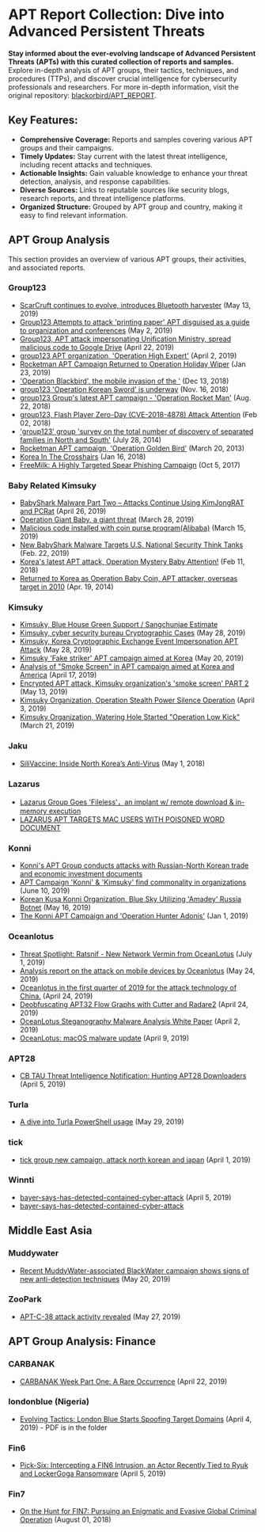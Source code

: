 # APT Report Collection: Dive into Advanced Persistent Threats

**Stay informed about the ever-evolving landscape of Advanced Persistent Threats (APTs) with this curated collection of reports and samples.** Explore in-depth analysis of APT groups, their tactics, techniques, and procedures (TTPs), and discover crucial intelligence for cybersecurity professionals and researchers.  For more in-depth information, visit the original repository: [blackorbird/APT_REPORT](https://github.com/blackorbird/APT_REPORT).

## Key Features:

*   **Comprehensive Coverage:** Reports and samples covering various APT groups and their campaigns.
*   **Timely Updates:**  Stay current with the latest threat intelligence, including recent attacks and techniques.
*   **Actionable Insights:** Gain valuable knowledge to enhance your threat detection, analysis, and response capabilities.
*   **Diverse Sources:** Links to reputable sources like security blogs, research reports, and threat intelligence platforms.
*   **Organized Structure:** Grouped by APT group and country, making it easy to find relevant information.

## APT Group Analysis

This section provides an overview of various APT groups, their activities, and associated reports.

### Group123

*   [ScarCruft continues to evolve, introduces Bluetooth harvester](https://securelist.com/scarcruft-continues-to-evolve-introduces-bluetooth-harvester/90729/) (May 13, 2019)
*   [Group123 Attempts to attack 'printing paper' APT disguised as a guide to organization and conferences](https://blog.alyac.co.kr/2287) (May 2, 2019)
*   [Group123, APT attack impersonating Unification Ministry, spread malicious code to Google Drive](https://blog.alyac.co.kr/2268) (April 22, 2019)
*   [group123 APT organization, 'Operation High Expert'](https://blog.alyac.co.kr/2226) (April 2, 2019)
*   [Rocketman APT Campaign Returned to Operation Holiday Wiper](https://blog.alyac.co.kr/2089) (Jan 23, 2019)
*   ['Operation Blackbird', the mobile invasion of the '](https://blog.alyac.co.kr/2035) (Dec 13, 2018)
*   [group123 'Operation Korean Sword' is underway](https://blog.alyac.co.kr/1985) (Nov. 16, 2018)
*   [group123 Group's latest APT campaign - 'Operation Rocket Man'](https://blog.alyac.co.kr/1853) (Aug. 22, 2018)
*   [group123, Flash Player Zero-Day (CVE-2018-4878) Attack Attention](https://blog.alyac.co.kr/1521) (Feb 02, 2018)
*   ['group123' group 'survey on the total number of discovery of separated families in North and South'](https://blog.alyac.co.kr/1767) (July 28, 2014)
*   [Rocketman APT campaign, 'Operation Golden Bird'](https://blog.alyac.co.kr/2205) (March 20, 2013)
*   [Korea In The Crosshairs](https://blog.talosintelligence.com/2018/01/korea-in-crosshairs.html) (Jan 16, 2018)
*   [FreeMilk: A Highly Targeted Spear Phishing Campaign](https://unit42.paloaltonetworks.com/unit42-freemilk-highly-targeted-spear-phishing-campaign/) (Oct 5, 2017)

### Baby Related Kimsuky

*   [BabyShark Malware Part Two – Attacks Continue Using KimJongRAT and PCRat](https://unit42.paloaltonetworks.com/babyshark-malware-part-two-attacks-continue-using-kimjongrat-and-pcrat/) (April 26, 2019)
*   [Operation Giant Baby, a giant threat](https://blog.alyac.co.kr/2223) (March 28, 2019)
*   [Malicious code installed with coin purse program(Alibaba)](https://asec.ahnlab.com/1209) (March 15, 2019)
*   [New BabyShark Malware Targets U.S. National Security Think Tanks](https://unit42.paloaltonetworks.com/new-babyshark-malware-targets-u-s-national-security-think-tanks/) (Feb. 22, 2019)
*   [Korea's latest APT attack, Operation Mystery Baby Attention!](https://blog.alyac.co.kr/1963) (Feb 11, 2018)
*   [Returned to Korea as Operation Baby Coin, APT attacker, overseas target in 2010](https://blog.alyac.co.kr/1640) (Apr. 19, 2014)

### Kimsuky

*   [Kimsuky, Blue House Green Support / Sangchunjae Estimate](https://blog.alyac.co.kr/2645)
*   [Kimsuky, cyber security bureau Cryptographic Cases](https://blog.alyac.co.kr/2338) (May 28, 2019)
*   [Kimsuky, Korea Cryptographic Exchange Event Impersonation APT Attack](https://blog.alyac.co.kr/2336) (May 28, 2019)
*   [Kimsuky 'Fake striker' APT campaign aimed at Korea](https://blog.alyac.co.kr/2315) (May 20, 2019)
*   [Analysis of "Smoke Screen" in APT campaign aimed at Korea and America](https://blog.alyac.co.kr/2243) (April 17, 2019)
*   [Encrypted APT attack, Kimsuky organization's 'smoke screen' PART 2](https://blog.alyac.co.kr/2299) (May 13, 2019)
*   [Kimsuky Organization, Operation Stealth Power Silence Operation](https://blog.alyac.co.kr/2234) (April 3, 2019)
*   [Kimsuky Organization, Watering Hole Started "Operation Low Kick"](https://blog.alyac.co.kr/2209) (March 21, 2019)

### Jaku

*   [SiliVaccine: Inside North Korea’s Anti-Virus](https://research.checkpoint.com/silivaccine-a-look-inside-north-koreas-anti-virus/) (May 1, 2018)

### Lazarus

*   [Lazarus Group Goes 'Fileless'，an implant w/ remote download & in-memory execution](https://objective-see.com/blog/blog_0x51.html)
*   [LAZARUS APT TARGETS MAC USERS WITH POISONED WORD DOCUMENT](https://www.sentinelone.com/blog/lazarus-apt-targets-mac-users-poisoned-word-document/)

### Konni

*   [Konni's APT Group conducts attacks with Russian-North Korean trade and economic investment documents](https://blog.alyac.co.kr/2535)
*   [APT Campaign 'Konni' & 'Kimsuky' find commonality in organizations](https://blog.alyac.co.kr/2347) (June 10, 2019)
*   [Korean Kusa Konni Organization, Blue Sky Utilizing 'Amadey' Russia Botnet](https://blog.alyac.co.kr/2308) (May 16, 2019)
*   [The Konni APT Campaign and 'Operation Hunter Adonis'](https://blog.alyac.co.kr/2061) (Jan 1, 2019)

### Oceanlotus

*   [Threat Spotlight: Ratsnif - New Network Vermin from OceanLotus](https://threatvector.cylance.com/en_us/home/threat-spotlight-ratsnif-new-network-vermin-from-oceanlotus.html) (July 1, 2019)
*   [Analysis report on the attack on mobile devices by Oceanlotus](https://mp.weixin.qq.com/s/L-tCvLPOOMhP0ndgdqhkNQ) (May 24, 2019)
*   [Oceanlotus in the first quarter of 2019 for the attack technology of China.](https://mp.weixin.qq.com/s/xPsEXp2J5IE7wNSMEVC24A) (April 24, 2019)
*   [Deobfuscating APT32 Flow Graphs with Cutter and Radare2](https://research.checkpoint.com/deobfuscating-apt32-flow-graphs-with-cutter-and-radare2/) (April 24, 2019)
*   [OceanLotus Steganography Malware Analysis White Paper](https://threatvector.cylance.com/en_us/home/report-oceanlotus-apt-group-leveraging-steganography.html) (April 2, 2019)
*   [OceanLotus: macOS malware update](https://www.welivesecurity.com/2019/04/09/oceanlotus-macos-malware-update/) (April 9, 2019)

### APT28

*   [CB TAU Threat Intelligence Notification: Hunting APT28 Downloaders](https://www.carbonblack.com/2019/04/05/cb-threat-intelligence-notification-hunting-apt28-downloaders/) (April 5, 2019)

### Turla

*   [A dive into Turla PowerShell usage](https://www.welivesecurity.com/2019/05/29/turla-powershell-usage/) (May 29, 2019)

### tick

*   [tick group new campaign, attack north korean and japan](https://www.ahnlab.com/kr/site/securityinfo/secunews/secuNewsView.do?curPage=1&menu_dist=2&seq=28186) (April 1, 2019)

### Winnti

*   [bayer-says-has-detected-contained-cyber-attack](https://www.reuters.com/article/us-bayer-cyber/bayer-says-has-detected-contained-cyber-attack-idUSKCN1RG0NN) (April 5, 2019)
*   [bayer-says-has-detected-contained-cyber-attack](https://www.tagesschau.de/inland/hackerangriff-bayer-101.html)

## Middle East Asia

### Muddywater

*   [Recent MuddyWater-associated BlackWater campaign shows signs of new anti-detection techniques](https://blog.talosintelligence.com/2019/05/recent-muddywater-associated-blackwater.html) (May 20, 2019)

### ZooPark

*   [APT-C-38 attack activity revealed](http://blogs.360.cn/post/analysis-of-APT-C-38.html) (May 27, 2019)

## APT Group Analysis: Finance

### CARBANAK

*   [CARBANAK Week Part One: A Rare Occurrence](https://www.fireeye.com/blog/threat-research/2019/04/carbanak-week-part-one-a-rare-occurrence.html) (April 22, 2019)

### londonblue (Nigeria)

*   [Evolving Tactics: London Blue Starts Spoofing Target Domains](https://www.agari.com/email-security-blog/london-blue-evolving-tactics/) (April 4, 2019) - PDF is in the folder

### Fin6

*   [Pick-Six: Intercepting a FIN6 Intrusion, an Actor Recently Tied to Ryuk and LockerGoga Ransomware](https://www.fireeye.com/blog/threat-research/2019/04/pick-six-intercepting-a-fin6-intrusion.html) (April 5, 2019)

### Fin7

*   [On the Hunt for FIN7: Pursuing an Enigmatic and Evasive Global Criminal Operation](https://www.fireeye.com/blog/threat-research/2018/08/fin7-pursuing-an-enigmatic-and-evasive-global-criminal-operation.html) (August 01, 2018)